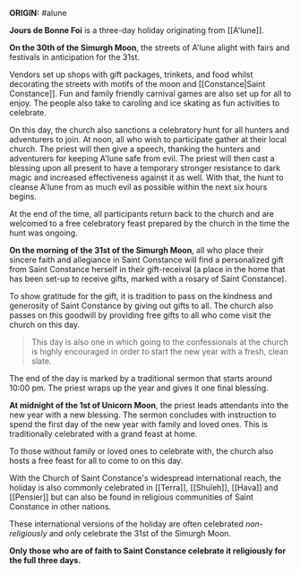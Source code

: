**ORIGIN:** #alune 

**Jours de Bonne Foi** is a three-day holiday originating from [[A'lune]]. 

**On the 30th of the Simurgh Moon**, the streets of A'lune alight with fairs and festivals in anticipation for the 31st. 

Vendors set up shops with gift packages, trinkets, and food whilst decorating the streets with motifs of the moon and [[Constance|Saint Constance]]. Fun and family friendly carnival games are also set up for all to enjoy. The people also take to caroling and ice skating as fun activities to celebrate. 

On this day, the church also sanctions a celebratory hunt for all hunters and adventurers to join. At noon, all who wish to participate gather at their local church. The priest will then give a speech, thanking the hunters and adventurers for keeping A'lune safe from evil. The priest will then cast a blessing upon all present to have a temporary stronger resistance to dark magic and increased effectiveness against it as well. With that, the hunt to cleanse A'lune from as much evil as possible within the next six hours begins. 

At the end of the time, all participants return back to the church and are welcomed to a free celebratory feast prepared by the church in the time the hunt was ongoing.

**On the morning of the 31st of the Simurgh Moon**, all who place their sincere faith and allegiance in Saint Constance will find a personalized gift from Saint Constance herself in their gift-receival (a place in the home that has been set-up to receive gifts, marked with a rosary of Saint Constance). 

To show gratitude for the gift, it is tradition to pass on the kindness and generosity of Saint Constance by giving out gifts to all. The church also passes on this goodwill by providing free gifts to all who come visit the church on this day. 

>This day is also one in which going to the confessionals at the church is highly encouraged in order to start the new year with a fresh, clean slate. 

The end of the day is marked by a traditional sermon that starts around 10:00 pm. The priest wraps up the year and gives it one final blessing.

**At midnight of the 1st of Unicorn Moon**, the priest leads attendants into the new year with a new blessing. The sermon concludes with instruction to spend the first day of the new year with family and loved ones. This is traditionally celebrated with a grand feast at home. 

To those without family or loved ones to celebrate with, the church also hosts a free feast for all to come to on this day.

With the Church of Saint Constance's widespread international reach, the holiday is also commonly celebrated in [[Terra]], [[Shuǐeh]], [[Hava]] and [[Pensier]] but can also be found in religious communities of Saint Constance in other nations. 

These international versions of the holiday are often celebrated *non-religiously* and only celebrate the 31st of the Simurgh Moon. 

**Only those who are of faith to Saint Constance celebrate it religiously for the full three days.**